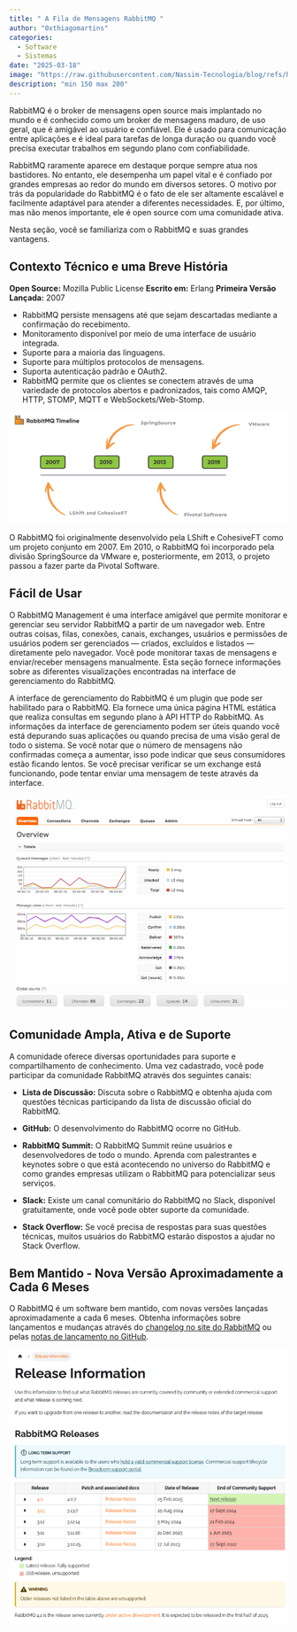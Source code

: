 ```yaml
---
title: " A Fila de Mensagens RabbitMQ "
author: "0xthiagomartins"
categories: 
  - Software
  - Sistemas
date: "2025-03-18"
image: "https://raw.githubusercontent.com/Nassim-Tecnologia/blog/refs/heads/main/assets/posts/rabbitmq/hero.jpg"
description: "min 150 max 200"
---
```

 
RabbitMQ é o broker de mensagens open source mais implantado no mundo e é conhecido como um broker de mensagens maduro, de uso geral, que é amigável ao usuário e confiável. Ele é usado para comunicação entre aplicações e é ideal para tarefas de longa duração ou quando você precisa executar trabalhos em segundo plano com confiabilidade. 

RabbitMQ raramente aparece em destaque porque sempre atua nos bastidores. No entanto, ele desempenha um papel vital e é confiado por grandes empresas ao redor do mundo em diversos setores. O motivo por trás da popularidade do RabbitMQ é o fato de ele ser altamente escalável e facilmente adaptável para atender a diferentes necessidades. E, por último, mas não menos importante, ele é open source com uma comunidade ativa.

Nesta seção, você se familiariza com o RabbitMQ e suas grandes vantagens.

## Contexto Técnico e uma Breve História

**Open Source:** Mozilla Public License 
**Escrito em:** Erlang 
**Primeira Versão Lançada:** 2007

- RabbitMQ persiste mensagens até que sejam descartadas mediante a confirmação do recebimento.
- Monitoramento disponível por meio de uma interface de usuário integrada.
- Suporte para a maioria das linguagens.
- Suporte para múltiplos protocolos de mensagens.
- Suporta autenticação padrão e OAuth2. 
- RabbitMQ permite que os clientes se conectem através de uma variedade de protocolos abertos e padronizados, tais como AMQP, HTTP, STOMP, MQTT e WebSockets/Web-Stomp. 

![rabbitmq timeline](https://raw.githubusercontent.com/Nassim-Tecnologia/blog/refs/heads/main/assets/posts/rabbitmq/timeline.png)

O RabbitMQ foi originalmente desenvolvido pela LShift e CohesiveFT como um projeto conjunto em 2007. Em 2010, o RabbitMQ foi incorporado pela divisão SpringSource da VMware e, posteriormente, em 2013, o projeto passou a fazer parte da Pivotal Software. 

## Fácil de Usar

O RabbitMQ Management é uma interface amigável que permite monitorar e gerenciar seu servidor RabbitMQ a partir de um navegador web. Entre outras coisas, filas, conexões, canais, exchanges, usuários e permissões de usuários podem ser gerenciados — criados, excluídos e listados — diretamente pelo navegador. Você pode monitorar taxas de mensagens e enviar/receber mensagens manualmente. Esta seção fornece informações sobre as diferentes visualizações encontradas na interface de gerenciamento do RabbitMQ.

A interface de gerenciamento do RabbitMQ é um plugin que pode ser habilitado para o RabbitMQ. Ela fornece uma única página HTML estática que realiza consultas em segundo plano à API HTTP do RabbitMQ. As informações da interface de gerenciamento podem ser úteis quando você está depurando suas aplicações ou quando precisa de uma visão geral de todo o sistema. Se você notar que o número de mensagens não confirmadas começa a aumentar, isso pode indicar que seus consumidores estão ficando lentos. Se você precisar verificar se um exchange está funcionando, pode tentar enviar uma mensagem de teste através da interface. 

![rabbitmq timeline](https://raw.githubusercontent.com/Nassim-Tecnologia/blog/refs/heads/main/assets/posts/rabbitmq/management-ui.png)

## Comunidade Ampla, Ativa e de Suporte

A comunidade oferece diversas oportunidades para suporte e compartilhamento de conhecimento. Uma vez cadastrado, você pode participar da comunidade RabbitMQ através dos seguintes canais:

- **Lista de Discussão:** Discuta sobre o RabbitMQ e obtenha ajuda com questões técnicas participando da lista de discussão oficial do RabbitMQ.

- **GitHub:** O desenvolvimento do RabbitMQ ocorre no GitHub.

- **RabbitMQ Summit:** O RabbitMQ Summit reúne usuários e desenvolvedores de todo o mundo. Aprenda com palestrantes e keynotes sobre o que está acontecendo no universo do RabbitMQ e como grandes empresas utilizam o RabbitMQ para potencializar seus serviços.

- **Slack:** Existe um canal comunitário do RabbitMQ no Slack, disponível gratuitamente, onde você pode obter suporte da comunidade.

- **Stack Overflow:** Se você precisa de respostas para suas questões técnicas, muitos usuários do RabbitMQ estarão dispostos a ajudar no Stack Overflow. 

##  Bem Mantido - Nova Versão Aproximadamente a Cada 6 Meses

O RabbitMQ é um software bem mantido, com novas versões lançadas aproximadamente a cada 6 meses. Obtenha informações sobre lançamentos e mudanças através do [changelog no site do RabbitMQ](https://www.rabbitmq.com/release-information) ou pelas [notas de lançamento no GitHub](https://github.com/rabbitmq/rabbitmq-server/releases).

![rabbitmq timeline](https://raw.githubusercontent.com/Nassim-Tecnologia/blog/refs/heads/main/assets/posts/rabbitmq/release-note.png)

